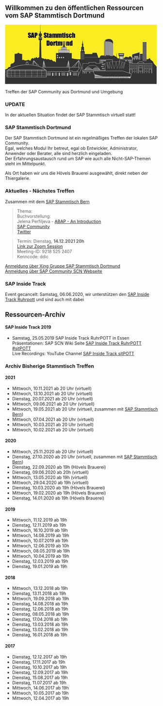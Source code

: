## Willkommen zu den öffentlichen Ressourcen vom SAP Stammtisch Dortmund

![SAP Stammtisch Dortmund](img/Stammtisch_Dortmund_Logo_wiki.jpg)

Treffen der SAP Community aus Dortmund und Umgebung

### UPDATE

In der aktuellen Situation findet der SAP Stammtisch virtuell statt!

### SAP Stammtisch Dortmund

Der SAP Stammtisch Dortmund ist ein regelmäßiges Treffen der lokalen SAP Community.  
Egal, welches Modul Ihr betreut, egal ob Entwickler, Administrator, Anwender oder Berater, alle sind herzlich eingeladen.  
Der Erfahrungsaustausch rund um SAP wie auch alle Nicht-SAP-Themen steht im Mittelpunkt.

Als Ort haben wir uns die Hövels Brauerei ausgewählt, direkt neben der Thiergalerie.

### Aktuelles - Nächstes Treffen

Zusammen mit dem [SAP Stammtisch Bern](https://wiki.scn.sap.com/wiki/display/events/SAP+Stammtisch+Bern+und+virtuell+Schweiz)  

> Thema:  
  Buchvorstellung:  
  Jelena Perfiljeva - [ABAP - An Introduction](https://www.rheinwerk-verlag.de/getting-started-with-abap/)  
  [SAP Community](https://people.sap.com/jelena.perfiljeva2)  
  [Twitter](https://twitter.com/JelenaAtLarge)

> Termin: Dienstag, **14.12.2021 20h**  
  [Link zur Zoom Session](https://us02web.zoom.us/j/92185252407?pwd=bnovSVBUQk14eHA0cUlQSStJbytZdz09)  
  Meeting-ID: 9218 525 2407  
  Kenncode: ddic

[Anmeldung über Xing Gruppe SAP Stammtisch Dortmund](https://www.xing.com/communities/groups/sap-stammtisch-dortmund-1095503)  
[Anmeldung über SAP Community SCN Webseite](https://wiki.scn.sap.com/wiki/display/events/SAP+Stammtisch+Dortmund)

### SAP Inside Track

Event gecancelt: Samstag, 06.06.2020, wir unterstützen den [SAP Inside Track Ruhrpott](https://wiki.scn.sap.com/wiki/display/events/SAP+Inside+Track+Ruhrpott%2C+June+6th+2020%2C+%23sitPOTT+-+CANCELLED) und sind auch mit dabei

## Ressourcen-Archiv

#### SAP Inside Track 2019

- Samstag, 25.05.2019 SAP Inside Track RuhrPOTT in Essen  
  Präsentationen: SAP SCN Wiki Seite [SAP Inside Track RuhrPOTT #sitPOTT](https://wiki.scn.sap.com/wiki/display/events/SAP+Inside+Track+Ruhrpott%2C+May+25th+2019%2C+%23sitPOTT)  
  Live Recordings: YouTube Channel [SAP Inside Track sitPOTT](https://www.youtube.com/channel/UCuquqxaHNQhdi2cfaFcqtkw)

### Archiv Bisherige Stammtisch Treffen

#### 2021
- Mittwoch, 10.11.2021 ab 20 Uhr (virtuell)
- Mittwoch, 13.10.2021 ab 20 Uhr (virtuell)
- Dienstag, 20.07.2021 ab 20 Uhr (virtuell)
- Mittwoch, 09.06.2021 ab 20 Uhr (virtuell)
- Mittwoch, 19.05.2021 ab 20 Uhr (virtuell, zusammen mit [SAP Stammtisch Bern](https://wiki.scn.sap.com/wiki/display/events/SAP+Stammtisch+Bern+und+virtuell+Schweiz))
- Mittwoch, 07.04.2021 ab 20 Uhr (virtuell)
- Mittwoch, 10.03.2021 ab 20 Uhr (virtuell)
- Mittwoch, 10.02.2021 ab 20 Uhr (virtuell)

#### 2020
- Mittwoch, 25.11.2020 ab 20 Uhr (virtuell)
- Dienstag, 27.10.2020 ab 20 Uhr (virtuell, zusammen mit [SAP Stammtisch Bern](https://wiki.scn.sap.com/wiki/display/events/SAP+Stammtisch+Bern+und+virtuell+Schweiz))
- Dienstag, 22.09.2020 ab 19h (Hövels Brauerei)
- Dienstag, 09.06.2020 ab 20h (virtuell)
- Mittwoch, 13.05.2020 ab 19h (virtuell)
- Mittwoch, 29.04.2020 ab 19h (virtuell)
- Dienstag, 10.03.2020 ab 19h (Hövels Brauerei)
- Mittwoch, 19.02.2020 ab 19h (Hövels Brauerei)
- Dienstag, 14.01.2020 ab 19h (Hövels Brauerei)

#### 2019
- Mittwoch, 11.12.2019 ab 19h
- Dienstag, 12.11.2019 ab 19h
- Mittwoch, 16.10.2019 ab 19h
- Mittwoch, 14.08.2019 ab 19h
- Mittwoch, 10.07.2019 ab 19h
- Mittwoch, 12.06.2019 ab 10h
- Mittwoch, 08.05.2019 ab 19h
- Mittwoch, 10.04.2019 ab 19h
- Dienstag, 12.03.2019 ab 19h
- Dienstag, 19.01.2019 ab 19h

#### 2018
- Mittwoch, 13.12.2018 ab 19h
- Dienstag, 13.11.2018 ab 19h
- Mittwoch, 19.09.2018 ab 19h
- Dienstag, 14.08.2018 ab 19h
- Dienstag, 12.06.2018 ab 19h
- Dienstag, 08.05.2018 ab 19h
- Dienstag, 17.04.2018 ab 19h
- Dienstag, 13.03.2018 ab 19h
- Dienstag, 13.02.2018 ab 19h
- Dienstag, 16.01.2018 ab 19h

#### 2017
- Dienstag, 12.12.2017 ab 19h
- Dienstag, 17.11.2017 ab 19h
- Dienstag, 10.10.2017 ab 19h
- Dienstag, 12.09.2017 ab 19h
- Dienstag, 15.08.2017 ab 19h
- Dienstag, 11.07.2017 ab 19h
- Mittwoch, 14.06.2017 ab 19h
- Mittwoch, 10.05.2017 ab 19h
- Mittwoch, 12.04.2017 ab 19h
